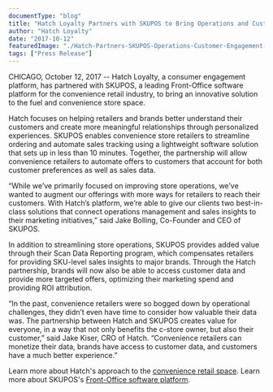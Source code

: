 ```yaml
---
documentType: "blog"
title: "Hatch Loyalty Partners with SKUPOS to Bring Operations and Customer Engagement Solution to Convenience Retailers"
author: "Hatch Loyalty"
date: "2017-10-12"
featuredImage: "./Hatch-Partners-SKUPOS-Operations-Customer-Engagement-Convenience-Retail.png"
tags: ["Press Release"]
---
```


CHICAGO, October 12, 2017 -- Hatch Loyalty, a consumer engagement platform, has partnered with SKUPOS, a leading Front-Office software platform for the convenience retail industry, to bring an innovative solution to the fuel and convenience store space.

Hatch focuses on helping retailers and brands better understand their customers and create more meaningful relationships through personalized experiences. SKUPOS enables convenience store retailers to streamline ordering and automate sales tracking using a lightweight software solution that sets up in less than 10 minutes. Together, the partnership will allow convenience retailers to automate offers to customers that account for both customer preferences as well as sales data.

“While we’ve primarily focused on improving store operations, we’ve wanted to augment our offerings with more ways for retailers to reach their customers. With Hatch’s platform, we’re able to give our clients two best-in-class solutions that connect operations management and sales insights to their marketing initiatives,” said Jake Bolling, Co-Founder and CEO of SKUPOS.

In addition to streamlining store operations, SKUPOS provides added value through their Scan Data Reporting program, which compensates retailers for providing SKU-level sales insights to major brands. Through the Hatch partnership, brands will now also be able to access customer data and provide more targeted offers, optimizing their marketing spend and providing ROI attribution.

“In the past, convenience retailers were so bogged down by operational challenges, they didn’t even have time to consider how valuable their data was. The partnership between Hatch and SKUPOS creates value for everyone, in a way that not only benefits the c-store owner, but also their customer,” said Jake Kiser, CRO of Hatch. “Convenience retailers can monetize their data, brands have access to customer data, and customers have a much better experience.”

Learn more about Hatch's approach to the [convenience retail space](https://www.hatchloyalty.com/c-store/). Learn more about SKUPOS's [Front-Office software platform](https://www.skupos.com/).
